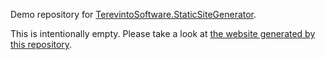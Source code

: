 Demo repository for [TerevintoSoftware.StaticSiteGenerator](https://github.com/CamiloTerevinto/TerevintoSoftware.StaticSiteGenerator).

This is intentionally empty. Please take a look at [the website generated by this repository](https://www.staticsitegenerator.net/).
